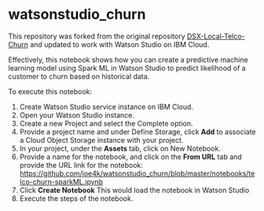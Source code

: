 # watsonstudio_churn
This repository was forked from the original repository [DSX-Local-Telco-Churn](https://github.com/elenalowery/DSX-Local-Telco-Churn)
and updated to work with Watson Studio on IBM Cloud.

Effectively, this notebook shows how you can create a predictive machine learning model using Spark ML in Watson Studio to predict
likelihood of a customer to churn based on historical data.

To execute this notebook:
1. Create Watson Studio service instance on IBM Cloud.
2. Open your Watson Studio instance.
3. Create a new Project and select the Complete option.
4. Provide a project name and under Define Storage, click **Add** to associate a Cloud Object Storage instance with your project.
5. In your project, under the **Assets** tab, click on New Notebook.
6. Provide a name for the notebook, and click on the **From URL** tab and provide the URL link for the notebook:
https://github.com/joe4k/watsonstudio_churn/blob/master/notebooks/telco-churn-sparkML.ipynb
7. Click **Create Notebook**
This would load the notebook in Watson Studio
8. Execute the steps of the notebook.
